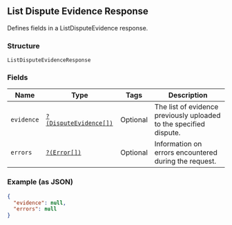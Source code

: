 ## List Dispute Evidence Response

Defines fields in a ListDisputeEvidence response.

### Structure

`ListDisputeEvidenceResponse`

### Fields

| Name | Type | Tags | Description |
|  --- | --- | --- | --- |
| `evidence` | [`?(DisputeEvidence[])`](/doc/models/dispute-evidence.md) | Optional | The list of evidence previously uploaded to the specified dispute. |
| `errors` | [`?(Error[])`](/doc/models/error.md) | Optional | Information on errors encountered during the request. |

### Example (as JSON)

```json
{
  "evidence": null,
  "errors": null
}
```

